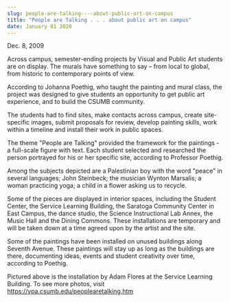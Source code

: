 ```yaml
---
slug: people-are-talking----about-public-art-on-campus
title: "People are Talking . . . about public art on campus"
date: January 01 2020
---
```


 
<p>Dec. 8, 2009</p>
<p>
  Across campus, semester-ending projects by Visual and Public Art students are
  on display. The murals have something to say – from local to global, from
  historic to contemporary points of view.
</p>
<p>
  According to Johanna Poethig, who taught the painting and mural class, the
  project was designed to give students an opportunity to get public art
  experience, and to build the CSUMB community.
</p>
<p>
  The students had to find sites, make contacts across campus, create
  site-specific images, submit proposals for review, develop painting skills,
  work within a timeline and install their work in public spaces.
</p>
<p>
  The theme "People are Talking" provided the framework for the paintings - a
  full-scale figure with text. Each student selected and researched the person
  portrayed for his or her specific site, according to Professor Poethig.
</p>
<p>
  Among the subjects depicted are a Palestinian boy with the word "peace" in
  several languages; John Steinbeck; the musician Wynton Marsalis; a woman
  practicing yoga; a child in a flower asking us to recycle.
</p>
<p>
  Some of the pieces are displayed in interior spaces, including the Student
  Center, the Service Learning Building, the Saratoga Community Center in East
  Campus, the dance studio, the Science Instructional Lab Annex, the Music Hall
  and the Dining Commons. These installations are temporary and will be taken
  down at a time agreed upon by the artist and the site.
</p>
<p>
  Some of the paintings have been installed on unused buildings along Seventh
  Avenue. These paintings will stay up as long as the buildings are there,
  documenting ideas, events and student creativity over time, according to
  Poethig.
</p>
<p>
  Pictured above is the installation by Adam Flores at the Service Learning
  Building. To see more photos, visit
  <a
    href="https://vpa.csumb.edu/peoplearetalking.htm"
    title="https://vpa.csumb.edu/peoplearetalking.htm"
    >https://vpa.csumb.edu/peoplearetalking.htm</a
  >
</p>
 
